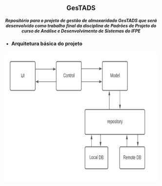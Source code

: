 <h2 align="center"> GesTADS</h2>

<h5 align=center> Repositório para o projeto de gestão de almoxaridado GesTADS que será desenvolvido como trabalho final da disciplina de Padrões de Projeto do curso de Análise e Desenvolvimento de Sistemas do IFPE </h5>



* <h3>Arquitetura básica do projeto</h3>

<img src="doc/img/architecture.jpeg" alt="basic architecture" height="425">
